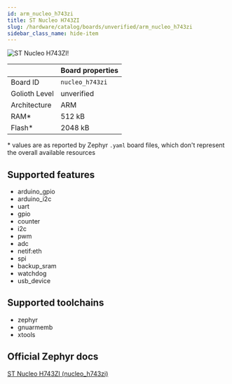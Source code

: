 ```yaml
---
id: arm_nucleo_h743zi
title: ST Nucleo H743ZI
slug: /hardware/catalog/boards/unverified/arm_nucleo_h743zi
sidebar_class_name: hide-item
---
```


[//]: # (This is an auto-generated file, do not edit! Changes to it will be lost upon re-generation)

![ST Nucleo H743ZI!](/img/boards/arm/nucleo_h743zi.jpg "ST Nucleo H743ZI")

|                | Board properties     |
| -------------  | -------------------- |
| Board ID       | `nucleo_h743zi` |
| Golioth Level  | unverified       |
| Architecture   | ARM |
| RAM*           | 512 kB |
| Flash*         | 2048 kB |

\* values are as reported by Zephyr `.yaml` board files, which don't represent the overall available resources



## Supported features

* arduino_gpio
* arduino_i2c
* uart
* gpio
* counter
* i2c
* pwm
* adc
* netif:eth
* spi
* backup_sram
* watchdog
* usb_device

## Supported toolchains

* zephyr
* gnuarmemb
* xtools

## Official Zephyr docs

[ST Nucleo H743ZI (nucleo_h743zi)](https://docs.zephyrproject.org/latest/boards/arm/nucleo_h743zi/doc/index.html)
